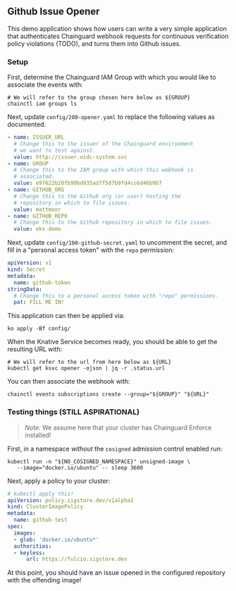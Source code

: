 ## Github Issue Opener

This demo application shows how users can write a very simple application that
authenticates Chainguard webhook requests for continuous verification policy
violations (TODO), and turns them into Github issues.

### Setup

First, determine the Chainguard IAM Group with which you would like to associate
the events with:
```shell
# We will refer to the group chosen here below as ${GROUP}
chainctl iam groups ls
```

Next, update `config/200-opener.yaml` to replace the following values as
documented:

```yaml
- name: ISSUER_URL
  # Change this to the issuer of the Chainguard environment
  # we want to test against.
  value: http://issuer.oidc-system.svc
- name: GROUP
  # Change this to the IAM group with which this webhook is
  # associated.
  value: e97622b20fb99bd935ad7f5d7b9fd4cc6d46b9b7
- name: GITHUB_ORG
  # Change this to the Github org (or user) hosting the
  # repository in which to file issues.
  value: mattmoor
- name: GITHUB_REPO
  # Change this to the Github repository in which to file issues.
  value: eks-demo
```

Next, update `config/100-github-secret.yaml` to uncomment the secret, and
fill in a "personal access token" with the `repo` permission:

```yaml
apiVersion: v1
kind: Secret
metadata:
  name: github-token
stringData:
  # Change this to a personal access token with "repo" permissions.
  pat: FILL ME IN!
```

This application can then be applied via:
```shell
ko apply -Bf config/
```

When the Knative Service becomes ready, you should be able to get the resulting
URL with:

```shell
# We will refer to the url from here below as ${URL}
kubectl get ksvc opener -ojson | jq -r .status.url
```

You can then associate the webhook with:
```shell
chainctl events subscriptions create --group="${GROUP}" "${URL}"
```

### Testing things (STILL ASPIRATIONAL)

> _Note:_ We assume here that your cluster has Chainguard Enforce installed!

First, in a namespace *without* the `cosigned` admission control enabled run:

```shell
kubectl run -n "${NO_COSIGNED_NAMESPACE}" unsigned-image \
   --image="docker.io/ubuntu" -- sleep 3600
```

Next, apply a policy to your cluster:

```yaml
# kubectl apply this!
apiVersion: policy.sigstore.dev/v1alpha1
kind: ClusterImagePolicy
metadata:
  name: github-test
spec:
  images:
  - glob: 'docker.io/ubuntu*'
  authorities:
  - keyless:
      url: https://fulcio.sigstore.dev
```

At this point, you should have an issue opened in the configured repository
with the offending image!
